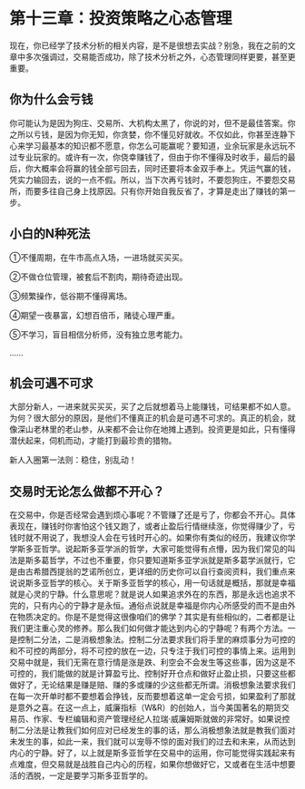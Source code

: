 # 第十三章：投资策略之心态管理

现在，你已经学了技术分析的相关内容，是不是很想去实战？别急，我在之前的文章中多次强调过，交易能否成功，除了技术分析之外，心态管理同样更要，甚至更重要。

## 你为什么会亏钱

你可能认为是因为狗庄、交易所、大机构太黑了，你说的对，但不是最佳答案。你之所以亏钱，是因为你无知，你贪婪，你不懂见好就收。不仅如此，你甚至连静下心来学习最基本的知识都不愿意，你怎么可能赢呢？要知道，业余玩家是永远玩不过专业玩家的。或许有一次，你侥幸赚钱了，但由于你不懂得及时收手，最后的最后，你大概率会将赢的钱全部亏回去，同时还要将本金双手奉上。凭运气赢的钱，凭实力输回去，说的一点不假。所以，当下次再亏钱时，不要怨狗庄，不要怨交易所，而要多往自己身上找原因。只有你开始自我反省了，才算是走出了赚钱的第一步。

## 小白的N种死法

①不懂周期，在牛市高点入场，一进场就买买买。

②不做仓位管理，被套后不割肉，期待奇迹出现。

③频繁操作，低谷期不懂得离场。

④期望一夜暴富，幻想百倍币，赌徒心理严重。

⑤不学习，盲目相信分析师，没有独立思考能力。

……

## 机会可遇不可求

大部分新人，一进来就买买买，买了之后就想着马上能赚钱，可结果都不如人意。为何？很大部分的原因，是他们不懂真正的机会是可遇不可求的。真正的机会，就像深山老林里的老山参，从来都不会让你在地摊上遇到。投资更是如此，只有懂得潜伏起来，伺机而动，才能打到最珍贵的猎物。

新人入圈第一法则：稳住，别乱动！

## 交易时无论怎么做都不开心？

在交易中，你是否经常会遇到烦心事呢？不管赚了还是亏了，你都会不开心。具体表现在，赚钱时你害怕这个钱又跑了，或者止盈后行情继续涨，你觉得赚少了，亏钱时就不用说了，我想没人会在亏钱时开心的。如果你有类似的经历，我建议你学学斯多亚哲学。说起斯多亚学派的哲学，大家可能觉得有点懵，因为我们常见的叫法是斯多葛哲学，不过也不重要，你只要知道斯多亚学派就是斯多葛学派就行，它是由古希腊西提翁的芝诺所创立，更详细的历史你可以自行查阅资料，我们重点来说说斯多亚哲学的核心。关于斯多亚哲学的核心，用一句话就是概括，那就是幸福就是心灵的宁静。什么意思呢？就是说人如果追求外在的东西，那是永远也追求不完的，只有内心的宁静才是永恒。通俗点说就是幸福是你内心所感受的而不是由外在物质决定的。你是不是觉得这很像咱们的佛学？其实是有些相似的，二者都是让我们更注重心灵的修养。那么我们如何做才能达到内心的宁静呢？有两个方法。一是控制二分法，二是消极想象法。控制二分法要求我们将手里的麻烦事分为可控的和不可控的两部分，将不可控的放在一边，只专注于我们可控的事情上来。运用到交易中就是，我们无需在意行情是涨是跌、利空会不会发生等这些事，因为这是不可控的，我们能做的就是计算盈亏比、控制好开仓点和做好止盈止损，只要这些都做好了，无论结果是赚是赔、赚的多或赚的少这些都无所谓。消极想象法要求我们在每一次开单时都不要想着会挣钱，反而要想着这单一定会亏损，如果盈利了那就是意外之喜。在这一点上，威廉指标（W&R）的创始人，当今美国著名的期货交易员、作家、专栏编辑和资产管理经纪人拉瑞·威廉姆斯就做的非常好。如果说控制二分法是让教我们如何应对已经发生的事的话，那么消极想象法就是教我们面对未发生的事，如此一来，我们就可以宠辱不惊的面对我们的过去和未来，从而达到内心的宁静。好了，以上就是斯多亚哲学在交易中的运用，你可能觉得实践起来有点难度，但交易就是战胜自己内心的历程，如果你想做好它，又或者在生活中想要活的洒脱，一定是要学习斯多亚哲学的。

